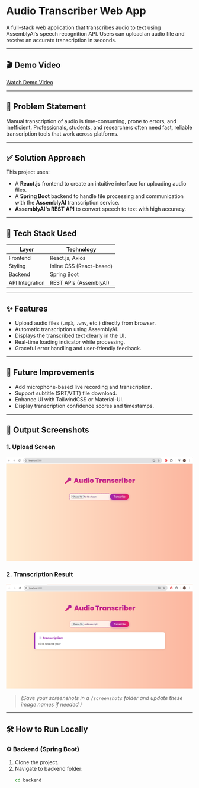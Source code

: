 # Audio Transcriber Web App

A full-stack web application that transcribes audio to text using AssemblyAI’s speech recognition API. Users can upload an audio file and receive an accurate transcription in seconds.

---

## 🎬 Demo Video

[Watch Demo Video](https://your-demo-video-link.com)  


---

## 📌 Problem Statement

Manual transcription of audio is time-consuming, prone to errors, and inefficient. Professionals, students, and researchers often need fast, reliable transcription tools that work across platforms.

---

## ✅ Solution Approach

This project uses:
- A **React.js** frontend to create an intuitive interface for uploading audio files.
- A **Spring Boot** backend to handle file processing and communication with the **AssemblyAI** transcription service.
- **AssemblyAI's REST API** to convert speech to text with high accuracy.

---

## 🧰 Tech Stack Used

| Layer           | Technology              |
|----------------|--------------------------|
| Frontend       | React.js, Axios          |
| Styling        | Inline CSS (React-based) |
| Backend        | Spring Boot              |
| API Integration| REST APIs (AssemblyAI)   |

---

## ✨ Features

- Upload audio files (`.mp3`, `.wav`, etc.) directly from browser.
- Automatic transcription using AssemblyAI.
- Displays the transcribed text clearly in the UI.
- Real-time loading indicator while processing.
- Graceful error handling and user-friendly feedback.

---

## 🔮 Future Improvements

- Add microphone-based live recording and transcription.
- Support subtitle (SRT/VTT) file download.
- Enhance UI with TailwindCSS or Material-UI.
- Display transcription confidence scores and timestamps.

---

## 📸 Output Screenshots

### 1. Upload Screen  
![Upload](screenshots/upload_screen.png)

### 2. Transcription Result  
![Transcription](screenshots/transcription_screen.png)

> *(Save your screenshots in a `/screenshots` folder and update these image names if needed.)*

---

## 🛠️ How to Run Locally

### ⚙️ Backend (Spring Boot)
1. Clone the project.
2. Navigate to backend folder:
   ```bash
   cd backend

